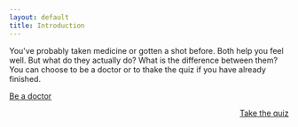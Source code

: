 ```yaml
---
layout: default
title: Introduction
---
```

You've probably taken medicine or gotten a shot before. Both help you feel well. But what do they actually do? What is the difference between them? You can choose to be a doctor or to thake the quiz if you have already finished.
<footer>
<a href="1.html" style="text-align: left;">Be a doctor</a> <p style="text-align: right;"><a href="quiz.html" style="text-align: right;">Take the quiz</a></p>
</footer>
